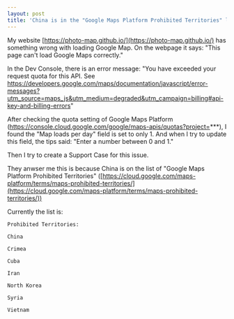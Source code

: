 ```yaml
---
layout: post
title: 'China is in the "Google Maps Platform Prohibited Territories" list'
---
```


My website [https://photo-map.github.io/](https://photo-map.github.io/) has something wrong with loading Google Map. On the webpage it says: "This page can't load Google Maps correctly."

In the Dev Console, there is an error message: "You have exceeded your request quota for this API. See https://developers.google.com/maps/documentation/javascript/error-messages?utm_source=maps_js&utm_medium=degraded&utm_campaign=billing#api-key-and-billing-errors"

After checking the quota setting of Google Maps Platform (https://console.cloud.google.com/google/maps-apis/quotas?project=***), I found the "Map loads per day" field is set to only 1. And when I try to update this field, the tips said: "Enter a number between 0 and 1."

Then I try to create a Support Case for this issue.

They anwser me this is because China is on the list of "Google Maps Platform Prohibited Territories" ([https://cloud.google.com/maps-platform/terms/maps-prohibited-territories/](https://cloud.google.com/maps-platform/terms/maps-prohibited-territories/))

Currently the list is:

```
Prohibited Territories:

China

Crimea

Cuba

Iran

North Korea

Syria

Vietnam
```
